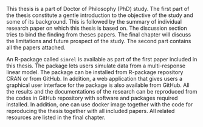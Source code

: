 
This thesis is a part of Doctor of Philosophy (PhD) study. The first part of the thesis constitute a gentle introduction to the objective of the study and some of its background. This is followed by the summary of individual research paper on which this thesis is based on. The discussion section tries to bind the finding from theses papers. The final chapter will discuss the limitations and future prospect of the study. The second part contains all the papers attached.

An R-package called `simrel` is available as part of the first paper included in this thesis. The package lets users simulate data from a multi-response linear model. The package can be installed from R-package repository CRAN or from GitHub. In addition, a web application that gives users a graphical user interface for the package is also available from GitHub. All the results and the documentations of the research can be reproduced from the codes in GitHub repository with software and packages required installed. In addition, one can use docker image together with the code for reproducing the thesis together with all included papers. All related resources are listed in the final chapter.
